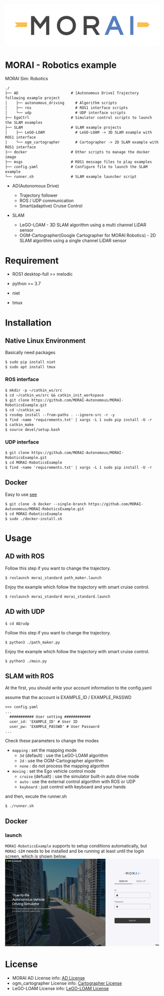 [![MORAILog](./docs/MORAI_Logo.png)](https://www.morai.ai)
===
# MORAI - Robotics example

 MORAI Sim: Robotics
```
./
├── AD                        # [Autonomous Drive] Trajectory following example project
│    ├── autonomous_driving     # Algorithm scripts
│    ├── ros                    # ROS1 interface scripts
│    └── udp                    # UDP interface scripts
├── EgoCtrl                   # Simulator control scripts to launch the SLAM examples
├── SLAM                      # SLAM example projects
│    ├── LeGO-LOAM              # LeGO-LOAM -> 3D SLAM example with ROS1 interface
│    └── ogm_cartographer       # Cartographer -> 2D SLAM example with ROS1 interface
├── docker                    # Other scripts to manage the docker image
├── msgs                      # ROS1 message files to play examples
├── config.yaml               # Configure file to launch the SLAM example
└── runner.sh                 # SLAM example launcher script
```

- AD(Autonomous Drive)
  - Trajectory follower
  - ROS / UDP communication
  - Smart(adaptive) Cruise Control

- SLAM
  - LeGO-LOAM - 3D SLAM algorithm using a multi channel LiDAR sensor
  - OGM-Cartographer(Google Cartographer for MORAI Robotics) - 2D SLAM algorithm using a single channel LiDAR sensor

# Requirement

- ROS1 desktop-full >= melodic

- python >= 3.7

- niet

- tmux

# Installation

## Native Linux Environment
Basically need packages
```
$ sudo pip install niet
$ sudo apt install tmux
```
### ROS interface
```
$ mkdir -p ~/catkin_ws/src
$ cd ~/catkin_ws/src && catkin_init_workspace
$ git clone https://github.com/MORAI-Autonomous/MORAI-RoboticsExample.git
$ cd ~/catkin_ws
$ rosdep install --from-paths . --ignore-src -r -y
$ find -name 'requirements.txt' | xargs -L 1 sudo pip install -U -r
$ catkin_make
$ source devel/setup.bash
```

### UDP interface
```
$ git clone https://github.com/MORAI-Autonomous/MORAI-RoboticsExample.git
$ cd MORAI-RoboticsExample
$ find -name 'requirements.txt' | xargs -L 1 sudo pip install -U -r
```

## Docker
Easy to use [see](https://github.com/MORAI-Autonomous/MORAI-RoboticsExample/tree/docker)
```
$ git clone -b docker --single-branch https://github.com/MORAI-Autonomous/MORAI-RoboticsExample.git
$ cd MORAI-RoboticsExample
$ sudo ./docker-install.sh
```

# Usage

## AD with ROS
Follow this step if you want to change the trajectory.
```
$ roslaunch morai_standard path_maker.launch
```

Enjoy the example which follow the trajectory with smart cruise control.
```
$ roslaunch morai_standard morai_standard.launch
```

## AD with UDP
```
$ cd AD/udp
```
Follow this step if you want to change the trajectory.
```
$ python3 ./path_maker.py
```

Enjoy the example which follow the trajectory with smart cruise control.
```
$ python3 ./main.py
```

## SLAM with ROS
At the first, you should write your account information to the config.yaml

assume that the account is EXAMPLE_ID / EXAMPLE_PASSWD
```
>>> config.yaml
...
  ########### User setting ############
  user_id: 'EXAMPLE_ID' # User ID
  user_pw: 'EXAMPLE_PASSWD' # User Password
...
```
Check these parameters to change the modes
- `mapping` : set the mapping mode
  - `3d` (default) : use the LeGO-LOAM algorithm
  - `2d` : use the OGM-Cartographer algorithm
  - `none` : do not process the mapping algorithm
- `moving` : set the Ego vehicle control mode
  - `cruise` (defualt) : use the simulator built-in auto drive mode
  - `auto` : use the external control algorithm with ROS or UDP
  - `keyboard` : just control with keyboard and your hands

and then, excute the runner.sh
```
$ ./runner.sh
```

## Docker

### launch
`MORAI-RoboticsExample` supports to setup conditions automatically, but `MORAI-SIM` needs to be installed and be running at least until the login screen, which is shown below.
![logon_screen](./docs/logon_screen.png)

# License
- MORAI AD License info:  [AD License](./docs/License.md)
- ogm_cartographer License info:  [Cartographer License](./SLAM/ogm_cartographer/LICENSE)
- LeGO-LOAM License info:  [LeGO-LOAM License](./SLAM/LeGO-LOAM/LICENSE)
